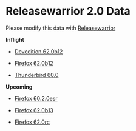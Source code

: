 

Releasewarrior 2.0 Data
=======================

Please modify this data with [Releasewarrior](https://github.com/mozilla-releng/releasewarrior-2.0)

**Inflight**

* [Devedition 62.0b12](/inflight/devedition/devedition-devedition-62.0b12.md)

* [Firefox 62.0b12](/inflight/firefox/firefox-beta-62.0b12.md)

* [Thunderbird 60.0](/inflight/thunderbird/thunderbird-release-60.0.md)

**Upcoming**

* [Firefox 60.2.0esr](/upcoming/firefox/firefox-esr60-60.2.0esr.md)

* [Firefox 62.0b13](/upcoming/firefox/firefox-beta-62.0b13.md)

* [Firefox 62.0rc](/upcoming/firefox/firefox-release-rc-62.0rc.md)

